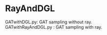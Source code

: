 # RayAndDGL
GATwithDGL.py: GAT sampling without ray.  
GATwithRayAndDGL.py : GAT sampling with ray.
